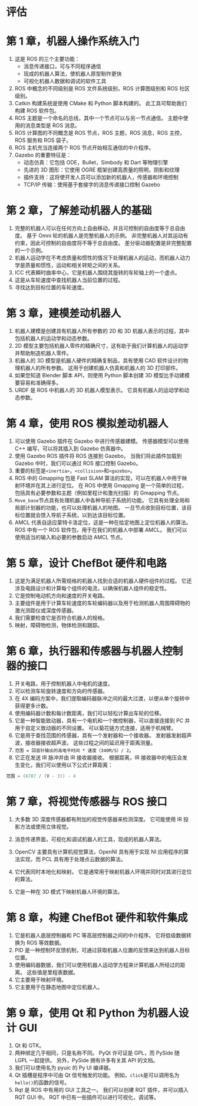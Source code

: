 # 评估

# 第 1 章，机器人操作系统入门

1.  这是 ROS 的三个主要功能：
    *   消息传递接口，可与不同程序通信
    *   现成的机器人算法，使机器人原型制作更快
    *   可视化机器人数据和调试的软件工具
2.  ROS 中概念的不同级别是 ROS 文件系统级别，ROS 计算图级别和 ROS 社区级别。
3.  Catkin 构建系统是使用 CMake 和 Python 脚本构建的。 此工具可帮助我们构建 ROS 软件包。
4.  ROS 主题是一个命名的总线，其中一个节点可以与另一节点通信。 主题中使用的消息类型是 ROS 消息。
5.  ROS 计算图的不同概念是 ROS 节点，ROS 主题，ROS 消息，ROS 主控，ROS 服务和
    ROS 袋子。
6.  ROS 主机充当连接两个 ROS 节点开始相互通信的中介程序。
7.  Gazebo 的重要特征是：
    *   动态仿真：它包括 ODE，Bullet，Simbody 和 Dart 等物理引擎
    *   先进的 3D 图形：它使用 OGRE 框架创建高质量的照明，阴影和纹理
    *   插件支持：这将使开发人员可以添加新的机器人，传感器和环境控制
    *   TCP/IP 传输：使用基于套接字的消息传递接口控制 Gazebo

# 第 2 章，了解差动机器人的基础

1.  完整的机器人可以在任何方向上自由移动，并且可控制的自由度等于总自由度。 基于 Omni 轮的机器人是完整机器人的示例。 非完整机器人对其运动有约束，因此可控制的自由度将不等于总自由度。 差分驱动器配置是非完整配置的一个示例。
2.  机器人运动学在不考虑质量和惯性的情况下处理机器人的运动，而机器人动力学是质量和惯性，运动和相关转矩之间的关系。
3.  ICC 代表瞬时曲率中心，它是机器人围绕其旋转的车轮轴上的一个虚点。
4.  这是从车轮速度中查找机器人当前位置的过程。
5.  寻找达到目标位置的车轮速度。

# 第 3 章，建模差动机器人

1.  机器人建模是创建具有机器人所有参数的 2D 和 3D 机器人表示的过程，其中包括机器人的运动学和动态参数。
2.  2D 模型主要包括机器人零件的精确尺寸，这有助于我们计算机器人的运动学并帮助制造机器人零件。
3.  机器人的 3D 模型是机器人硬件的精确复制品，具有使用 CAD 软件设计的物理机器人的所有参数。 这用于创建机器人仿真和机器人的 3D 打印部件。
4.  如果您知道 Blender 脚本 API，则使用 Python 脚本创建 3D 模型比手动建模要容易和准确得多。
5.  URDF 是 ROS 中机器人的 3D 机器人模型表示。 它具有机器人的运动学和动态参数。

# 第 4 章，使用 ROS 模拟差动机器人

1.  可以使用 Gazebo 插件在 Gazebo 中进行传感器建模。 传感器模型可以使用 C++ 编写，可以将其插入到 Gazebo 仿真器中。
2.  使用 Gazebo ROS 插件将 ROS 连接到 Gazebo。 当我们将此插件加载到 Gazebo 中时，我们可以通过 ROS 接口控制 Gazebo。
3.  重要的标签是`<inertia>`，`<collision>`和`<gazebo>`。
4.  ROS 中的 Gmapping 包是 Fast SLAM 算法的实现，可以在机器人中用于映射环境并在其上进行定位。 在 ROS 中使用 Gmapping 是一个简单的过程，包括具有必要参数和主题（例如里程计和激光扫描）的 Gmapping 节点。
5.  `Move_base`节点具有处理机器人中各种导航子系统的功能。 它具有处理全局和局部计划器的功能，也可以处理机器人的地图。 一旦节点收到目标位置，该目标位置就会馈入导航子系统，以到达该目标位置。
6.  AMCL 代表自适应蒙特卡洛定位，这是一种在给定地图上定位机器人的算法。 ROS 中有一个 ROS 软件包，用于在我们的机器人中部署 AMCL。 我们可以使用适当的输入和必要的参数启动 AMCL 节点。

# 第 5 章，设计 ChefBot 硬件和电路

1.  这是为满足机器人所需规格的机器人找到合适的机器人硬件组件的过程。 它还涉及电路设计和计算每个组件的电流，以确保机器人组件的稳定性。
2.  它是控制电动机方向和速度的开关电路。
3.  主要组件是用于计算车轮速度的车轮编码器以及用于检测机器人周围障碍物的激光测距仪或深度传感器。
4.  我们需要检查它是否符合机器人的规格。
5.  映射，障碍物检测，物体检测和跟踪。

# 第 6 章，执行器和传感器与机器人控制器的接口

1.  开关电路，用于控制机器人中电机的速度。
2.  可以检测车轮旋转速度和方向的传感器。
3.  在 4X 编码方案中，我们提取编码器脉冲之间的最大过渡，以便从单个旋转中获得更多计数。
4.  使用编码器计数和每计数距离，我们可以轻松计算出车轮的位移。
5.  它是一种智能致动器，具有一个电机和一个微控制器，可以直接连接到 PC 并用于自定义致动器的不同设置。 可以菊花链方式连接，适用于机械臂。
6.  它是用于查找范围的传感器，具有一个发射器和一个接收器。 发射器发射超声波，接收器接收超声波。 这些过程之间的延迟用于距离测量。
7.  `范围 = 回音针输出的高电平时间 * 速度（340M/S）/ 2`。
8.  它正在发送 IR 脉冲并由 IR 接收器接收。 根据距离，IR 接收器中的电压会发生变化，我们可以使用以下公式计算距离：

```cpp
范围 = (6787 / (V - 3)) - 4
```

# 第 7 章，将视觉传感器与 ROS 接口

1.  大多数 3D 深度传感器都有附加的视觉传感器来检测深度。 它可能使用 IR 投影方法或使用立体视觉。
2.  消息传递界面，可视化和调试机器人的工具，现成的机器人算法。
3.  OpenCV 主要具有计算机视觉算法，OpenNI 具有用于实现 NI 应用程序的算法实现，而 PCL 具有用于处理点云数据的算法。

4.  它代表同时本地化和映射。 它是通常用于映射机器人环境并同时对其进行定位的算法。
5.  它是一种在 3D 模式下映射机器人环境的算法。

# 第 8 章，构建 ChefBot 硬件和软件集成

1.  它是机器人底层控制器和 PC 等高层控制器之间的中介程序。 它将低级数据转换为 ROS 等效数据。
2.  PID 是一种控制环反馈机制，可通过获取机器人位置的反馈来达到机器人目标位置。
3.  使用编码器数据，我们可以使用机器人运动学方程来计算机器人所经过的距离。 这些值是里程表数据。
4.  它主要用于映射环境。
5.  它主要用于在静态地图中定位机器人。

# 第 9 章，使用 Qt 和 Python 为机器人设计 GUI

1.  Qt 和 GTK。
2.  两种绑定几乎相同，只是名称不同。 PyQt 许可证是 GPL，而 PySide 随 LGPL 一起提供。 另外，PySide 拥有许多有关其 API 的文档。
3.  我们可以使用名为 pyuic 的 Py UI 编译器。
4.  Qt 插槽是程序中可由 Qt 信号触发的功能。 例如，`click`是可以调用名为`hello()`的函数的信号。
5.  Rqt 是 ROS 中有用的 GUI 工具之一。 我们可以创建 RQT 插件，并可以插入 RQT GUI 中。 RQT 中已有一些插件可以进行可视化，调试等。